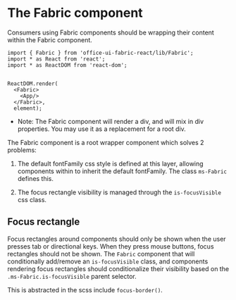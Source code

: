 # The Fabric component

Consumers using Fabric components should be wrapping their content within the Fabric component. 

```tsx
import { Fabric } from 'office-ui-fabric-react/lib/Fabric';
import * as React from 'react';
import * as ReactDOM from 'react-dom';


ReactDOM.render(
  <Fabric>
    <App/>
  </Fabric>,
  element);
```

* Note: The Fabric component will render a div, and will mix in div properties. You may use it as a replacement for a root div.

The Fabric component is a root wrapper component which solves 2 problems:

1. The default fontFamily css style is defined at this layer, allowing components within to inherit the default fontFamily. The class `ms-Fabric` defines this.

2. The focus rectangle visibility is managed through the `is-focusVisible` css class.

## Focus rectangle

Focus rectangles around components should only be shown when the user presses tab or directional keys. When they press mouse buttons, focus rectangles should not be shown. The `Fabric` component that will conditionally add/remove an `is-focusVisible` class, and components rendering focus rectangles should conditionalize their visibility based on the `.ms-Fabric.is-focusVisible` parent selector.

This is abstracted in the scss include `focus-border()`.

